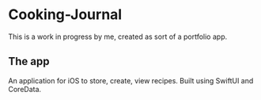 # Cooking-Journal

This is a work in progress by me, created as sort of a portfolio app.

## The app
An application for iOS to store, create, view recipes. Built using SwiftUI and CoreData.
